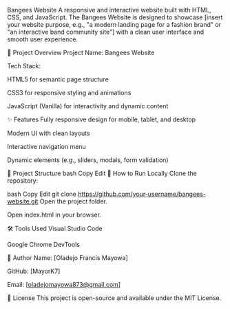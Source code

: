 Bangees Website
A responsive and interactive website built with HTML, CSS, and JavaScript.
The Bangees Website is designed to showcase [insert your website purpose, e.g., "a modern landing page for a fashion brand" or "an interactive band community site"] with a clean user interface and smooth user experience.

📑 Project Overview
Project Name: Bangees Website

Tech Stack:

HTML5 for semantic page structure

CSS3 for responsive styling and animations

JavaScript (Vanilla) for interactivity and dynamic content

✨ Features
Fully responsive design for mobile, tablet, and desktop

Modern UI with clean layouts

Interactive navigation menu

Dynamic elements (e.g., sliders, modals, form validation)


📁 Project Structure
bash
Copy
Edit
🚀 How to Run Locally
Clone the repository:

bash
Copy
Edit
git clone https://github.com/your-username/bangees-website.git
Open the project folder.

Open index.html in your browser.


🛠️ Tools Used
Visual Studio Code

Google Chrome DevTools



🙌 Author
Name: [Oladejo Francis Mayowa]

GitHub: [MayorK7]

Email: [oladejomayowa873@gmail.com]

📃 License
This project is open-source and available under the MIT License.

